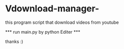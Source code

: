 # Vdownload-manager-
this program script that download videos from youtube  

*** run main.py by python Editer ***

thanks :)
